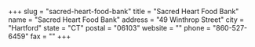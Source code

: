 +++
slug = "sacred-heart-food-bank"
title = "Sacred Heart Food Bank"
name = "Sacred Heart Food Bank"
address = "49 Winthrop Street"
city = "Hartford"
state = "CT"
postal = "06103"
website = ""
phone = "860-527-6459"
fax = ""
+++
